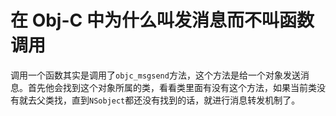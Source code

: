 # 在 Obj-C 中为什么叫发消息而不叫函数调用
调用一个函数其实是调用了`objc_msgsend`方法，这个方法是给一个对象发送消息。首先他会找到这个对象所属的类，看看类里面有没有这个方法，如果当前类没有就去父类找，直到`NSobject`都还没有找到的话，就进行消息转发机制了。

